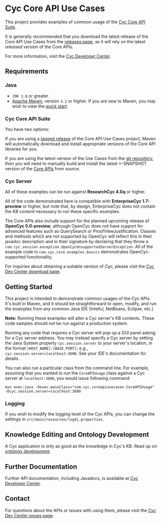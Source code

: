 Cyc Core API Use Cases
======================

This project provides examples of common usage of the 
[Cyc Core API Suite](https://github.com/cycorp/CycCoreAPI).

It is generally recommended that you download the latest release of the Core API Use Cases from the
[releases page](https://github.com/cycorp/CoreAPIUseCases/releases), as it will rely on the latest
_released version_ of the Core APIs.

For more information, visit the [Cyc Developer Center](http://dev.cyc.com/).

Requirements
------------

### Java

* `JDK 1.6` or greater.
* [Apache Maven](http://maven.apache.org/), version `3.2` or higher. If you are new to Maven, you 
  may wish to view the [quick start](http://maven.apache.org/run-maven/index.html).

### Cyc Core API Suite

You have two options:

If you are using a [tagged release](https://github.com/cycorp/CoreAPIUseCases/releases) of the Core
API Use Cases project, Maven will automatically download and install appropriate versions of the 
Core API libraries for you.

If you are using the latest version of the Use Cases from the 
[git repository](https://github.com/cycorp/CoreAPIUseCases), then you will need to manually build
and install the latest \*-SNAPSHOT version of the [Core APIs](https://github.com/cycorp/CycCoreAPI)
from source.

### Cyc Server

All of these examples can be run against **ResearchCyc 4.0q** or higher.

All of the code demonstrated here is compatible with **EnterpriseCyc 1.7-preview** or higher, but 
note that, by design, EnterpriseCyc does not contain the _KB content_ necessary to run these 
specific examples.

The Core APIs also include support for the planned upcoming release of **OpenCyc 5.0-preview**,
although OpenCyc does not have support for advanced features such as QuerySearch or 
ProofViewJustification. Classes and methods which are not supported by OpenCyc will reflect this in 
their javadoc description and in their signature by declaring that they throw a 
`com.cyc.session.exception.OpenCycUnsupportedServerException`. All of the example code in 
`com.cyc.core.examples.basics` demonstrates OpenCyc-supported functionality. 

For inquiries about obtaining a suitable version of Cyc, please visit the
[Cyc Dev Center download page](http://dev.cyc.com/cyc-api/download.html).


Getting Started
---------------

This project is intended to demonstrate common usages of the Cyc APIs. It's built in Maven, and it 
should be straightforward to open, modify, and run the examples from any common Java IDE (IntelliJ, 
NetBeans, Eclipse, etc.)

**Note:** Running these examples will alter a Cyc server's KB contents. These code samples should 
not be run against a production system.

Running any code that requires a Cyc server will pop up a GUI panel asking for a Cyc server address.
You may instead specify a Cyc server by setting the Java System property `cyc.session.server` to 
your server's location, in the format `[HOST_NAME]:[BASE_PORT]`; e.g., 
`cyc.session.server=localhost:3600`. See your IDE's documentation for details.

You can also run a particular class from the command line. For example, assuming that you wanted to 
run the `CoreAPIUsage` class against a Cyc server at `localhost:3600`, you would issue following 
command:

    mvn exec:java -Dexec.mainClass="com.cyc.coreapiusecases.CoreAPIUsage" -Dcyc.session.server=localhost:3600

### Logging

If you wish to modify the logging level of the Cyc APIs, you can change the settings in 
`src/main/resources/log4j.properties`.

Knowledge Editing and Ontology Development
------------------------------------------

A Cyc application is only as good as the knowledge in Cyc's KB. Read up on 
[ontology development](http://dev.cyc.com/ontology-development/).

Further Documentation
---------------------

Further API documentation, including Javadocs, is available at 
[Cyc Developer Center](http://dev.cyc.com/cyc-api/).

Contact
-------

For questions about the APIs or issues with using them, please visit the 
[Cyc Dev Center issues page](http://dev.cyc.com/cyc-api/issues.html).

